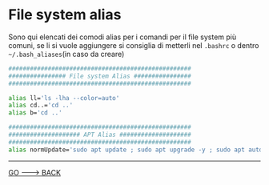 # File system alias

Sono qui elencati dei comodi alias per i comandi per il file system più comuni, se li si vuole aggiungere si consiglia di metterli nel `.bashrc` o dentro `~/.bash_aliases`(in caso da creare)

```bash
###################################################
################ File system Alias ################
###################################################

alias ll='ls -lha --color=auto'
alias cd..='cd ..'
alias b='cd ..'

###################################################
#################### APT Alias ####################
###################################################
alias normUpdate='sudo apt update ; sudo apt upgrade -y ; sudo apt autoremove -y'

```

---

[GO ---> BACK](README.md)
